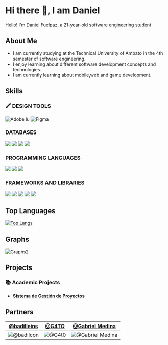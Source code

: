 # Hi there 👋, I am Daniel

Hello! I'm Daniel Fuelpaz, a 21-year-old software engineering student

## About Me

- I am currently studying at the Technical University of Ambato in the 4th semester of software engineering.
- I enjoy learning about different software development concepts and technologies.
- I am currently learning about mobile,web and game development.

## Skills

### 🖍 DESIGN TOOLS

![Adobe Iu](https://img.shields.io/badge/Adobe%20Illustrator-FF9A00?style=for-the-badge&logo=adobe%20illustrator&logoColor=white)
![Figma](https://img.shields.io/badge/Figma-F24E1E?style=for-the-badge&logo=figma&logoColor=white)

### DATABASES

![](https://img.shields.io/badge/Oracle-F80000?style=for-the-badge&logo=Oracle&logoColor=white)
![](https://img.shields.io/badge/PosstgreSQL-316192?style=for-the-badge&logo=postgresql&logoColor=)
![](https://img.shields.io/badge/MongoDB-4EA94B?style=for-the-badge&logo=mongodb&logoColor=white)
![](https://img.shields.io/badge/MySQL-005C84?style=for-the-badge&logo=mysql&logoColor=white)

### PROGRAMMING LANGUAGES

![](https://img.shields.io/badge/HTML5-E34F26?style=for-the-badge&logo=html5&logoColor=white)
![](https://img.shields.io/badge/CSS3-1572B6?style=for-the-badge&logo=css3&logoColor=white)
![](https://img.shields.io/badge/JavaScript-323330?style=for-the-badge&logo=javascript&logoColor=F7DF1E)

### FRAMEWORKS AND LIBRARIES

![](https://img.shields.io/badge/React-20232A?style=for-the-badge&logo=react&logoColor=61DAFB)
![](https://img.shields.io/badge/Express.js-000000?style=for-the-badge&logo=express&logoColor=white)
![](https://img.shields.io/badge/Node.js-339933?style=for-the-badge&logo=nodedotjs&logoColor=white)
![](https://img.shields.io/badge/Xampp-F37623?style=for-the-badge&logo=xampp&logoColor=white)
![](https://img.shields.io/badge/Godot-478CBF?style=for-the-badge&logo=GodotEngine&logoColor=white)

## Top Languages

[![Top Langs](https://github-readme-stats.vercel.app/api/top-langs/?username=danielfuelpaz&layout=compact&langs_count=4&hide=HTML,CSS)](https://github.com/anuraghazragithub-readme-stats)

## Graphs

![Graphs2](https://github-profile-summary-cards.vercel.app/api/cards/profile-details?username=danielfuelpaz&theme=github_dark)

## Projects

### 📚 Academic Projects

- [**Sistema de Gestión de Proyectos**](https://github.com/DanielFuelpaz/Proyecto1erParcialED.git)

## Partners

| [@badilleins](https://github.com/badilleins)| [@G4TO](https://github.com/CarlosAl21)| [@Gabriel Medina](https://github.com/GabooMedina)|
| --- | --- | --- | 
| ![@badiIcon](https://avatars.githubusercontent.com/u/72108507?s=150) | ![@G4t0](https://avatars.githubusercontent.com/u/108234879?s=155&v=1) | ![@Gabriel Medina](https://avatars.githubusercontent.com/u/108240808?s=155&v=1) | 
